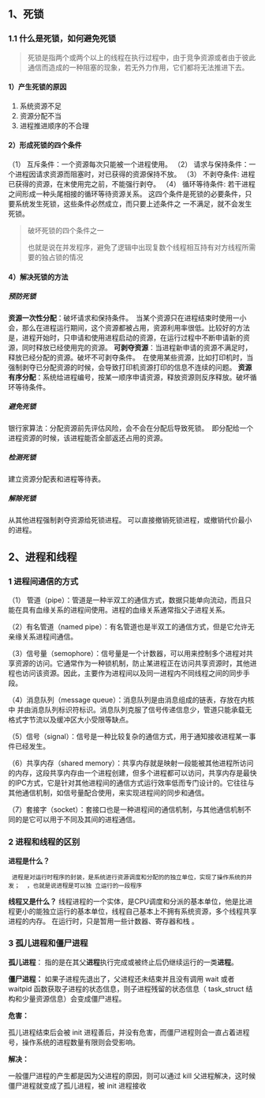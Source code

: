 ## 1、死锁

### 1.1 什么是死锁，如何避免死锁

>  死锁是指两个或两个以上的线程在执行过程中，由于竞争资源或者由于彼此通信而造成的一种阻塞的现象，若无外力作用，它们都将无法推进下去。 

#### 1）产生死锁的原因

1. 系统资源不足
2. 资源分配不当
3. 进程推进顺序的不合理

#### 2）形成死锁的四个条件

（1） 互斥条件：一个资源每次只能被一个进程使用。
（2） 请求与保持条件：一个进程因请求资源而阻塞时，对已获得的资源保持不放。
（3） 不剥夺条件: 进程已获得的资源，在末使用完之前，不能强行剥夺。
（4） 循环等待条件: 若干进程之间形成一种头尾相接的循环等待资源关系。
这四个条件是死锁的必要条件，只要系统发生死锁，这些条件必然成立，而只要上述条件之
一不满足，就不会发生死锁。

> 破坏死锁的四个条件之一
>
> 也就是说在并发程序，避免了逻辑中出现复数个线程相互持有对方线程所需要的独占锁的情况

#### 4）解决死锁的方法

##### 预防死锁

**资源一次性分配**：破坏请求和保持条件。　当某个资源只在进程结束时使用一小会，那么在进程运行期间，这个资源都被占用，资源利用率很低。比较好的方法是，进程开始时，只申请和使用进程启动的资源，在运行过程中不断申请新的资源，同时释放已经使用完的资源。
**可剥夺资源**：当进程新申请的资源不满足时，释放已经分配的资源。破坏不可剥夺条件。　在使用某些资源，比如打印机时，当强制剥夺已分配资源的时候，会导致打印机资源打印的信息不连续的问题。
**资源有序分配**：系统给进程编号，按某一顺序申请资源，释放资源则反序释放。破坏循环等待条件。

##### 避免死锁

银行家算法：分配资源前先评估风险，会不会在分配后导致死锁。　即分配给一个进程资源的时候，该进程能否全部返还占用的资源。

##### 检测死锁

建立资源分配表和进程等待表。

##### 解除死锁

从其他进程强制剥夺资源给死锁进程。
可以直接撤销死锁进程，或撤销代价最小的进程。



## 2、进程和线程

### 1 进程间通信的方式

（1） 管道（pipe）：管道是一种半双工的通信方式，数据只能单向流动，而且只能在具有血缘关系的进程间使用。进程的血缘关系通常指父子进程关系。

（2）有名管道（named pipe）：有名管道也是半双工的通信方式，但是它允许无亲缘关系进程间通信。

（3）信号量（semophore）：信号量是一个计数器，可以用来控制多个进程对共享资源的访问。它通常作为一种锁机制，防止某进程正在访问共享资源时，其他进程也访问该资源。因此，主要作为进程间以及同一进程内不同线程之间的同步手段。

（4）消息队列（message queue）：消息队列是由消息组成的链表，存放在内核中 并由消息队列标识符标识。消息队列克服了信号传递信息少，管道只能承载无格式字节流以及缓冲区大小受限等缺点。

（5）信号（signal）：信号是一种比较复杂的通信方式，用于通知接收进程某一事件已经发生。

（6）共享内存（shared memory）：共享内存就是映射一段能被其他进程所访问的内存，这段共享内存由一个进程创建，但多个进程都可以访问，共享内存是最快的IPC方式，它是针对其他进程间的通信方式运行效率低而专门设计的。它往往与其他通信机制，如信号量配合使用，来实现进程间的同步和通信。

（7）套接字（socket）：套接口也是一种进程间的通信机制，与其他通信机制不同的是它可以用于不同及其间的进程通信。

### 2  进程和线程的区别

**进程是什么？**

  	 进程是对运行时程序的封装，是系统进行资源调度和分配的的独立单位，实现了操作系统的并发；  ，也就是说进程是可以独 立运行的一段程序 
**线程又是什么？**
  	线程进程的一个实体，是CPU调度和分派的基本单位，他是比进程更小的能独立运行的基本单位，线程自己基本上不拥有系统资源，多个线程共享进程的内存。
    在运行时，只是暂用一些计数器、寄存器和栈 。

### 3 孤儿进程和僵尸进程

 **孤儿进程**： 指的是在其父**进程**执行完成或被终止后仍继续运行的一类**进程**。

**僵尸进程：** 如果子进程先退出了，父进程还未结束并且没有调用 wait 或者 waitpid 函数获取子进程的状态信息，则子进程残留的状态信息（ task_struct 结构和少量资源信息）会变成僵尸进程。  

**危害：**

孤儿进程结束后会被 init 进程善后，并没有危害，而僵尸进程则会一直占着进程号，操作系统的进程数量有限则会受影响。

**解决：**

一般僵尸进程的产生都是因为父进程的原因，则可以通过 kill 父进程解决，这时候僵尸进程就变成了孤儿进程，被 init 进程接收

